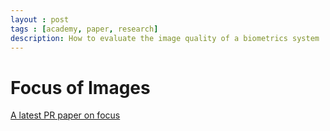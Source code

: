 ```yaml
---
layout : post
tags : [academy, paper, research]
description: How to evaluate the image quality of a biometrics system
---
```


# Focus of Images

[A latest PR paper on focus](http://www.sciencedirect.com/science/article/pii/S0031320312004736#)
